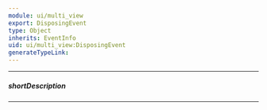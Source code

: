 ```yaml
---
module: ui/multi_view
export: DisposingEvent
type: Object
inherits: EventInfo
uid: ui/multi_view:DisposingEvent
generateTypeLink: 
---
```

---
##### shortDescription
<!-- Description goes here -->

---
<!-- Description goes here -->